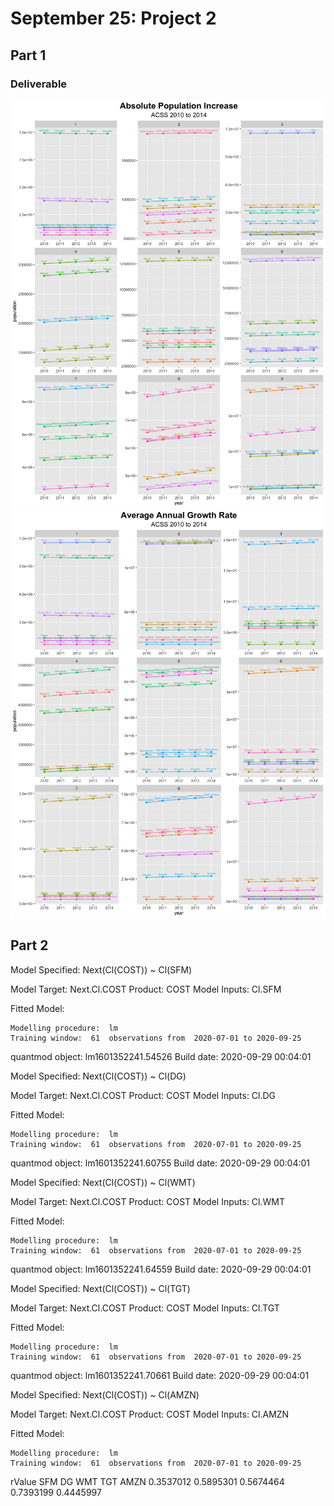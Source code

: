 # September 25: Project 2
## Part 1
### Deliverable
![](abspopinc.png)
![](avggrowth.png)
## Part 2


  Model Specified: 
       Next(Cl(COST)) ~ Cl(SFM) 

  Model Target:  Next.Cl.COST 		 Product:  COST 
  Model Inputs:  Cl.SFM 

  Fitted Model: 

  	Modelling procedure:  lm 
  	Training window:  61  observations from  2020-07-01 to 2020-09-25

  quantmod object:   lm1601352241.54526 	Build date:  2020-09-29 00:04:01 

  Model Specified: 
       Next(Cl(COST)) ~ Cl(DG) 

  Model Target:  Next.Cl.COST 		 Product:  COST 
  Model Inputs:  Cl.DG 

  Fitted Model: 

  	Modelling procedure:  lm 
  	Training window:  61  observations from  2020-07-01 to 2020-09-25

  quantmod object:   lm1601352241.60755 	Build date:  2020-09-29 00:04:01 

  Model Specified: 
       Next(Cl(COST)) ~ Cl(WMT) 

  Model Target:  Next.Cl.COST 		 Product:  COST 
  Model Inputs:  Cl.WMT 

  Fitted Model: 

    Modelling procedure:  lm 
    Training window:  61  observations from  2020-07-01 to 2020-09-25

  quantmod object:   lm1601352241.64559 	Build date:  2020-09-29 00:04:01 

  Model Specified: 
       Next(Cl(COST)) ~ Cl(TGT) 

  Model Target:  Next.Cl.COST 		 Product:  COST 
  Model Inputs:  Cl.TGT 

  Fitted Model: 

    Modelling procedure:  lm 
    Training window:  61  observations from  2020-07-01 to 2020-09-25

  quantmod object:   lm1601352241.70661 	Build date:  2020-09-29 00:04:01 

  Model Specified: 
       Next(Cl(COST)) ~ Cl(AMZN) 

  Model Target:  Next.Cl.COST 		 Product:  COST 
  Model Inputs:  Cl.AMZN 

  Fitted Model: 

    Modelling procedure:  lm 
    Training window:  61  observations from  2020-07-01 to 2020-09-25

  rValue
        SFM        DG       WMT       TGT      AMZN 
  0.3537012 0.5895301 0.5674464 0.7393199 0.4445997 

